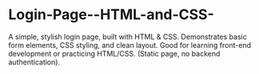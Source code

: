 # Login-Page--HTML-and-CSS-
A simple, stylish login page, built with HTML &amp; CSS. Demonstrates basic form elements, CSS styling, and clean layout.  Good for learning front-end development or practicing HTML/CSS. (Static page, no backend authentication).
